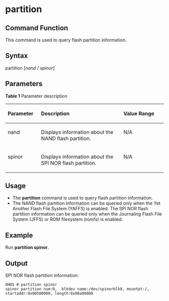 # partition


## Command Function<a name="section255095212257"></a>

This command is used to query flash partition information.

## Syntax<a name="section10258056122515"></a>

partition \[_nand / spinor_\]

## Parameters<a name="section177200581256"></a>

**Table  1**  Parameter description

<a name="table1425mcpsimp"></a>
<table><thead align="left"><tr id="row1431mcpsimp"><th class="cellrowborder" valign="top" width="21%" id="mcps1.2.4.1.1"><p id="p1433mcpsimp"><a name="p1433mcpsimp"></a><a name="p1433mcpsimp"></a><strong id="b194783171311544"><a name="b194783171311544"></a><a name="b194783171311544"></a>Parameter</strong></p>
</th>
<th class="cellrowborder" valign="top" width="52%" id="mcps1.2.4.1.2"><p id="p1435mcpsimp"><a name="p1435mcpsimp"></a><a name="p1435mcpsimp"></a><strong id="b207813185121"><a name="b207813185121"></a><a name="b207813185121"></a>Description</strong></p>
</th>
<th class="cellrowborder" valign="top" width="27%" id="mcps1.2.4.1.3"><p id="p1437mcpsimp"><a name="p1437mcpsimp"></a><a name="p1437mcpsimp"></a><strong id="b133141469711544"><a name="b133141469711544"></a><a name="b133141469711544"></a>Value Range</strong></p>
</th>
</tr>
</thead>
<tbody><tr id="row1438mcpsimp"><td class="cellrowborder" valign="top" width="21%" headers="mcps1.2.4.1.1 "><p id="p1440mcpsimp"><a name="p1440mcpsimp"></a><a name="p1440mcpsimp"></a>nand</p>
</td>
<td class="cellrowborder" valign="top" width="52%" headers="mcps1.2.4.1.2 "><p id="p1442mcpsimp"><a name="p1442mcpsimp"></a><a name="p1442mcpsimp"></a>Displays information about the NAND flash partition.</p>
</td>
<td class="cellrowborder" valign="top" width="27%" headers="mcps1.2.4.1.3 "><p id="p1444mcpsimp"><a name="p1444mcpsimp"></a><a name="p1444mcpsimp"></a>N/A</p>
</td>
</tr>
<tr id="row1445mcpsimp"><td class="cellrowborder" valign="top" width="21%" headers="mcps1.2.4.1.1 "><p id="p1447mcpsimp"><a name="p1447mcpsimp"></a><a name="p1447mcpsimp"></a>spinor</p>
</td>
<td class="cellrowborder" valign="top" width="52%" headers="mcps1.2.4.1.2 "><p id="p1449mcpsimp"><a name="p1449mcpsimp"></a><a name="p1449mcpsimp"></a>Displays information about the SPI NOR flash partition.</p>
</td>
<td class="cellrowborder" valign="top" width="27%" headers="mcps1.2.4.1.3 "><p id="p1451mcpsimp"><a name="p1451mcpsimp"></a><a name="p1451mcpsimp"></a>N/A</p>
</td>
</tr>
</tbody>
</table>

## Usage<a name="section17866411262"></a>

-   The  **partition**  command is used to query flash partition information.
-   The NAND flash partition information can be queried only when the Yet Another Flash File System \(YAFFS\) is enabled. The SPI NOR flash partition information can be queried only when the Journaling Flash File System \(JFFS\) or ROM filesystem \(romfs\) is enabled.

## Example<a name="section1927174202610"></a>

Run  **partition spinor**.

## Output<a name="section11321011223"></a>

SPI NOR flash partition information:

```
OHOS # partition spinor
spinor partition num:0,  blkdev name:/dev/spinorblk0, mountpt:/, startaddr:0x00500000, length:0x00a00000
```

